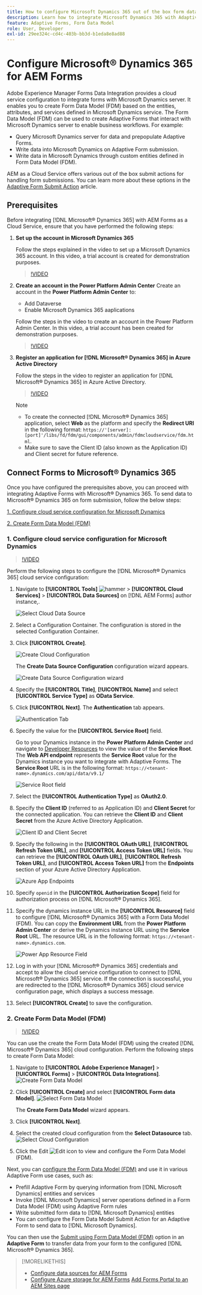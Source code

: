 ```yaml
---
title: How to configure Microsoft Dynamics 365 out of the box form data models for Adaptive Forms?
description: Learn how to integrate Microsoft Dynamics 365 with Adaptive Forms.
feature: Adaptive Forms, Form Data Model
role: User, Developer
exl-id: 29ee324c-cd4c-403b-bb3d-b1eda8e8ad88
---
```


# Configure Microsoft&reg; Dynamics 365 for AEM Forms 

Adobe Experience Manager Forms Data Integration provides a cloud service configuration to integrate forms with Microsoft Dynamics server. It enables you to create Form Data Model (FDM) based on the entities, attributes, and services defined in Microsoft Dynamics service. The Form Data Model (FDM) can be used to create Adaptive Forms that interact with Microsoft Dynamics server to enable business workflows. For example:
* Query Microsoft Dynamics server for data and prepopulate Adaptive Forms.
* Write data into Microsoft Dynamics on Adaptive Form submission.
* Write data in Microsoft Dynamics through custom entities defined in Form Data Model (FDM).

AEM as a Cloud Service offers various out of the box submit actions for handling form submissions. You can learn more about these options in the [Adaptive Form Submit Action](/help/forms/configure-submit-actions-core-components.md)  article.

<!-- 
[[!DNL Experience Manager Forms] Data Integration](data-integration.md) provides [!DNL Microsoft&reg; Dynamics 365] Cloud Services to integrate Adaptive Forms with out of the box Form Data Model (FDM). The Adaptive Forms can then interact with [!DNL Microsoft&reg; Dynamics 365] servers to enable business workflows. For example:

* Write data into [!DNL Microsoft&reg; Dynamics 365] on Adaptive Form submission.
* Write data in [!DNL Microsoft&reg; Dynamics 365] through custom entities defined in Form Data Model (FDM) and conversely.
* Query [!DNL Microsoft&reg; Dynamics 365]server for data and prepopulate Adaptive Forms.
* Read data from [!DNL Microsoft&reg; Dynamics 365] server.

[!DNL Microsoft&reg; Dynamics 365] cloud services and Form Data Model (FDM) are available out of the box on the [!DNL AEM Forms] Server after you [set up a development project for Forms based on Experience Manager archetype](setup-local-development-environment.md#forms-cloud-service-local-development-environment).

>[!NOTE]
>
>Microsoft&reg; Dynamics 365 cloud services and Form Data Model (FDM) are available out of the box only if you set up an [!DNL Experience Manager Forms] as a [!DNL Cloud Service] project based on [AEM Archetype 30](https://github.com/adobe/aem-project-archetype/releases/tag/aem-project-archetype-30) or later.-->

## Prerequisites

Before integrating [!DNL Microsoft® Dynamics 365] with AEM Forms as a Cloud Service, ensure that you have performed the following steps:


1. **Set up the account in Microsoft Dynamics 365** 
   
     Follow the steps explained in the video to set up a Microsoft Dynamics 365 account. In this video, a trial account is created for demonstration purposes.

    >[!VIDEO](https://video.tv.adobe.com/v/3444389/)

1. **Create an account in the Power Platform Admin Center**
    Create an account in the **Power Platform Admin Center** to: 
    * Add Dataverse
    * Enable Microsoft Dynamics 365 aaplications
    
    Follow the steps in the video to create an account in the Power Platform Admin Center. In this video, a trial account has been created for demonstration purposes.
    >[!VIDEO](https://video.tv.adobe.com/v/3444388)

1. **Register an application for [!DNL Microsoft&reg; Dynamics 365] in Azure Active Directory**

    Follow the steps in the video to register an application for [!DNL Microsoft&reg; Dynamics 365] in Azure Active Directory.

    >[!VIDEO](https://video.tv.adobe.com/v/3444369/dynamics365integration-microsoftdynamics-apiaccess-azuread-appregistration)

    >[!NOTE]
    >
    > * To create the connected [!DNL Microsoft® Dynamics 365] application, select **Web** as the platform and specify the **Redirect URI** in the following format: `https://'[server]:[port]'/libs/fd/fdm/gui/components/admin/fdmcloudservice/fdm.html`.
    > * Make sure to save the Client ID (also known as the Application ID) and Client secret for future reference.
    
## Connect Forms to Microsoft&reg; Dynamics 365

Once you have configured the prerequisites above, you can proceed with integrating Adaptive Forms with Microsoft® Dynamics 365. To send data to Microsoft® Dynamics 365 on form submission, follow the below steps:

[1. Configure cloud service configuration for Microsoft Dynamics](#1-configure-cloud-service-configuration-for-microsoft-dynamics)

[2. Create Form Data Model (FDM)](#2-create-form-data-model-fdm)

### 1. Configure cloud service configuration for Microsoft Dynamics

 >[!VIDEO](https://video.tv.adobe.com/v/3444370/cloudconfiguration-dataintegration-adobeexperiencemanager-aemforms-microsoftdynamics)

Perform the following steps to configure the [!DNL Microsoft&reg; Dynamics 365] cloud service configuration:

1. Navigate to **[!UICONTROL Tools]** ![hammer](assets/hammer.png) &gt; **[!UICONTROL Cloud Services]** &gt; **[!UICONTROL Data Sources]** on [!DNL AEM Forms] author instance,.

    ![Select Cloud Data Source](/help/forms/assets/dynamics-data-source.png)
1. Select a Configuration Container. The configuration is stored in the selected Configuration Container.
1. Click **[!UICONTROL Create]**.

    ![Create Cloud Configuration](/help/forms/assets/dynamics-select-configuration.png)

    The **Create Data Source Configuration** configuration wizard appears.

    ![Create Data Source Configuration wizard](/help/forms/assets/dynamics-create-data-configuration.png)

1. Specify the **[!UICONTROL Title]**, **[!UICONTROL Name]** and select **[!UICONTROL Service Type]** as **OData Service**.
1. Click **[!UICONTROL Next]**. The **Authentication** tab appears.

    ![Authentication Tab](/help/forms/assets/dynamics-authentication-tab.png)

1. Specify the value for the **[!UICONTROL Service Root]** field. 

    Go to your Dynamics instance in the **Power Platform Admin Center** and navigate to [Developer Resources](https://docs.microsoft.com/en-us/powerapps/developer/data-platform/view-download-developer-resources) to view the value of the **Service Root**. The **Web API endpoint** represents the **Service Root** value for the Dynamics instance you want to integrate with Adaptive Forms. The **Service Root** URL  is in the following format: `https://<tenant-name>.dynamics.com/api/data/v9.1/`

    ![Service Root field](/help/forms/assets/dynamics-service-root.png)

1. Select the **[!UICONTROL Authentication Type]** as **OAuth2.0**.
1. Specify the **Client ID** (referred to as Application ID) and **Client Secret** for the connected application. 
   You can retrieve the **Client ID** and **Client Secret** from the Azure Active Directory Application.

    ![Client ID and Client Secret](/help/forms/assets/dynamics-azure-app-resgistration.png)

1. Specify the following in the **[!UICONTROL OAuth URL]**, **[!UICONTROL Refresh Token URL]**, and **[!UICONTROL Access Token URL]** fields.
   You can retrieve the **[!UICONTROL OAuth URL]**, **[!UICONTROL Refresh Token URL]**, and **[!UICONTROL Access Token URL]** from the **Endpoints** section of your Azure Active Directory Application.

    ![Azure App Endpoints](/help/forms/assets/dynamics-azure-app-endpoints.png)

1. Specify `openid` in the **[!UICONTROL Authorization Scope]** field for authorization process on [!DNL Microsoft&reg; Dynamics 365].
1. Specify the dynamics instance URL in the **[!UICONTROL Resource]** field to configure [!DNL Microsoft&reg; Dynamics 365] with a Form Data Model (FDM). 
    You can copy the **Environment URL** from the **Power Platform Admin Center** or derive the Dynamics instance URL using the **Service Root** URL. The resource URL is in the following format: `https://<tenant-name>.dynamics.com`.

    ![Power App Resource Field](/help/forms/assets/dynamics-resource-field.png)

1. Log in with your [!DNL Microsoft&reg; Dynamics 365] credentials and accept to allow the cloud service configuration to connect to [!DNL Microsoft&reg; Dynamics 365] service. If the connection is successful, you are redirected to the [!DNL Microsoft&reg; Dynamics 365] cloud service configuration page, which displays a success message.
1. Select **[!UICONTROL Create]** to save the configuration.

### 2. Create Form Data Model (FDM)

>[!VIDEO](https://video.tv.adobe.com/v/3444367/aemforms-adobeexperiencemanager-formdatamodel--dataintegration-digitalforms)

You can use the create the Form Data Model (FDM) using the created [!DNL Microsoft&reg; Dynamics 365] cloud configuration. Perform the following steps to create Form Data Model:

1. Navigate to **[!UICONTROL Adobe Experience Manager]** &gt; **[!UICONTROL Forms]** &gt; **[!UICONTROL Data Integrations]**. 
   ![Create Form Data Model](/help/forms/assets/dynamics-create-fdm.png)

1. Click **[!UICONTROL Create]** and select **[!UICONTROL Form data Model]**. 
   ![Select Form Data Model](/help/forms/assets/dynamics-select-fdm.png)
   
   The **Create Form Data Model** wizard appears.
1. Click **[!UICONTROL Next]**.
1. Select the created cloud configuration from the **Select Datasource** tab. 
    ![Select Cloud Configuration](/help/forms/assets/dynamics-select-cloud-config.png)

1. Click the Edit ![Edit](assets/edit.png) icon to view and configure the Form Data Model (FDM).

Next, you can [configure the Form Data Model (FDM)](/help/forms/work-with-form-data-model.md#configure-services) and use it in various Adaptive Form use cases, such as:

* Prefill Adaptive Form by querying information from [!DNL Microsoft Dynamics] entities and services
* Invoke [!DNL Microsoft Dynamics] server operations defined in a Form Data Model (FDM) using Adaptive Form rules
* Write submitted form data to [!DNL Microsoft Dynamics] entities
* You can configure the Form Data Model Submit Action for an Adaptive Form to send data to [!DNL Microsoft Dynamics].

You can then use the [Submit using Form Data Model (FDM)](/help/forms/using-form-data-model.md) option in an **Adaptive Form** to transfer data from your form to the configured [!DNL Microsoft® Dynamics 365].


>[!MORELIKETHIS]
>
>* [Configure data sources for AEM Forms](/help/forms/configure-data-sources.md)
>* [Configure Azure storage for AEM Forms](/help/forms/configure-azure-storage.md)
>  [Add Forms Portal to an AEM Sites page](/help/forms/configure-forms-portal.md)
